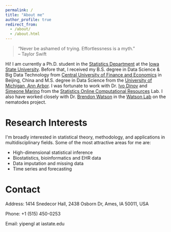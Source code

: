 ```yaml
---
permalink: /
title: "About me"
author_profile: true
redirect_from: 
  - /about/
  - /about.html
---
```


> “Never be ashamed of trying. Effortlessness is a myth.”  
> – Taylor Swift


Hi! I am currently a Ph.D. student in the [Statistics Department](https://www.stat.iastate.edu/) at the [Iowa State University](https://www.iastate.edu/). Before that, I received my B.S. degree in Data Science & Big Data Technology from [Central University of Finance and Economics](https://en.cufe.edu.cn/) in Beijing, China and M.S. degree in Data Science from the [University of Michigan, Ann Arbor](https://umich.edu/). I was fortunate to work with Dr. [Ivo Dinov](https://nursing.umich.edu/faculty-staff/faculty/ivo-d-dinov) and [Simeone Marino](https://medschool.umich.edu/profile/2984/simeone-marino) from the [Statistics Online Computational Resources](https://socr.umich.edu/) Lab. I also have worked closely with Dr. [Brendon Watson](https://medicine.umich.edu/dept/psychiatry/brendon-o-watson-md-phd) in the [Watson Lab](https://sites.google.com/view/watsonlab/) on the nematodes project.

Research Interests
======
I'm broadly interested in statistical theory, methodology, and applications in multidisciplinary fields. Some of the most attractive areas for me are:

- High-dimensional statistical inference
- Biostatistics, bioinformatics and EHR data
- Data imputation and missing data
- Time series and forecasting

Contact
======
Address: 1414 Snedecor Hall, 2438 Osborn Dr, Ames, IA 50011, USA

Phone: +1 (515) 450-0253

Email: yipengl at iastate.edu
